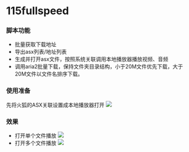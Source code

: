 # 115fullspeed
### 脚本功能
*  批量获取下载地址
*  导出asx列表/地址列表
*  生成并打开asx文件，按照系统关联调用本地播放器播放视频、音频
*  调用aria2批量下载，保持文件夹目录结构，小于20M文件优先下载，大于20M文件以文件名排序下载。
  
### 使用准备
先将火狐的ASX关联设置成本地播放器打开
![](http://ww1.sinaimg.cn/large/43c4a271gw1f2o0sdizg0j20r6064ab8.jpg)
### 效果
*  打开单个文件播放
![](http://ww2.sinaimg.cn/large/43c4a271gw1f2nzameh5lg20m30cwnpe.gif)
*  打开多个文件播放
![](http://ww4.sinaimg.cn/large/43c4a271gw1f2nzakv3oig20m30cwe82.gif)
